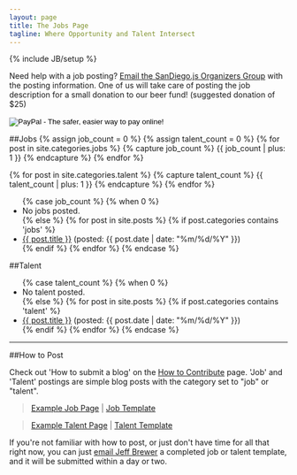 ```yaml
---
layout: page
title: The Jobs Page
tagline: Where Opportunity and Talent Intersect
---
```

{% include JB/setup %}

Need help with a job posting? [Email the SanDiego.js Organizers Group](mailto:sandiegojs-organizers@googlegroups.com) with the posting information. One of us will take care of posting the job description for a small donation to our beer fund! (suggested donation of $25)

<form action="https://www.paypal.com/cgi-bin/webscr" method="post" target="_top">
  <input type="hidden" name="cmd" value="_s-xclick">
  <input type="hidden" name="hosted_button_id" value="U5U2LC55686LG">
  <input type="image" src="https://www.paypalobjects.com/en_US/i/btn/btn_donate_LG.gif" border="0" name="submit" alt="PayPal - The safer, easier way to pay online!">
  <img alt="" border="0" src="https://www.paypalobjects.com/en_US/i/scr/pixel.gif" width="1" height="1">
</form>


##Jobs
{% assign job_count = 0 %}
{% assign talent_count = 0 %}
{% for post in site.categories.jobs %}
   {% capture job_count %} {{ job_count | plus: 1 }} {% endcapture %}
{% endfor %}

{% for post in site.categories.talent %}
   {% capture talent_count %} {{ talent_count | plus: 1 }} {% endcapture %}
{% endfor %}

<ul class="posts">
{% case job_count %}
{% when 0 %}
	<li>No jobs posted.</li>
{% else %}
	{% for post in site.posts %}
    	{% if post.categories contains 'jobs' %}
        	<li><a href="{{ BASE_PATH }}{{ post.url }}">{{ post.title }}</a> (posted: {{ post.date | date: "%m/%d/%Y" }})</li>
    	{% endif %}
	{% endfor %}
{% endcase %}
</ul>

##Talent

<ul class="posts">
{% case talent_count %}
{% when 0 %}
	<li>No talent posted.</li>
{% else %}
	{% for post in site.posts %}
	    {% if post.categories contains 'talent' %}
	        <li><a href="{{ BASE_PATH }}{{ post.url }}">{{ post.title }}</a> (posted: {{ post.date | date: "%m/%d/%Y" }})</li>
	    {% endif %}
	{% endfor %}
{% endcase %}	
</ul>
<hr />

##How to Post

Check out 'How to submit a blog' on the <a href="github.html">How to Contribute</a> page. 'Job' and 'Talent' postings are simple blog posts with the category set to "job" or "talent".

>[Example Job Page](examples/2013-12-10-job-example.html) | [Job Template](examples/2013-12-10-job-template.md)

>[Example Talent Page](examples/2013-12-10-talent-example.html) | [Talent Template](examples/2013-12-10-talent-template.md)
	
If you're not familiar with how to post, or just don't have time for all that right now, you can just [email Jeff Brewer](mailto:jeffery.brewer@gmail.com)  a completed job or talent template, and it will be submitted within a day or two. 